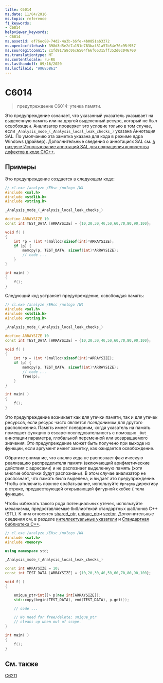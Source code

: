 ```yaml
---
title: C6014
ms.date: 11/04/2016
ms.topic: reference
f1_keywords:
- C6014
helpviewer_keywords:
- C6014
ms.assetid: ef76ec88-74d2-4a3b-b6fe-4b0851ab3372
ms.openlocfilehash: 398d3d5e2d7a151e783baf81a57b54e76c95f957
ms.sourcegitcommit: c1fd917a8c06c6504f66f66315ff352d0c046700
ms.translationtype: MT
ms.contentlocale: ru-RU
ms.lasthandoff: 09/16/2020
ms.locfileid: "90685861"
---
```

# <a name="c6014"></a>C6014

> предупреждение C6014: утечка памяти.

Это предупреждение означает, что указанный указатель указывает на выделенную память или на другой выделенный ресурс, который не был освобожден. Анализатор проверяет это условие только в том случае, если `_Analysis_mode_(_Analysis_local_leak_checks_)` указана Аннотация SAL. По умолчанию эта заметка указана для кода в режиме ядра Windows (драйвер). Дополнительные сведения о аннотациях SAL см. [в разделе Использование аннотаций SAL для сокращения количества дефектов в коде C/C++](../code-quality/using-sal-annotations-to-reduce-c-cpp-code-defects.md).

## <a name="examples"></a>Примеры

Это предупреждение создается в следующем коде:

```cpp
// cl.exe /analyze /EHsc /nologo /W4
#include <sal.h>
#include <stdlib.h>
#include <string.h>

_Analysis_mode_(_Analysis_local_leak_checks_)

#define ARRAYSIZE 10
const int TEST_DATA [ARRAYSIZE] = {10,20,30,40,50,60,70,80,90,100};

void f( )
{
    int *p = (int *)malloc(sizeof(int)*ARRAYSIZE);
    if (p) {
        memcpy(p, TEST_DATA, sizeof(int)*ARRAYSIZE);
        // code ...
    }
}

int main( )
{
    f();
}
```

Следующий код устраняет предупреждение, освобождая память:

```cpp
// cl.exe /analyze /EHsc /nologo /W4
#include <sal.h>
#include <stdlib.h>
#include <string.h>

_Analysis_mode_(_Analysis_local_leak_checks_)

#define ARRAYSIZE 10
const int TEST_DATA [ARRAYSIZE] = {10,20,30,40,50,60,70,80,90,100};

void f( )
{
    int *p = (int *)malloc(sizeof(int)*ARRAYSIZE);
    if (p) {
        memcpy(p, TEST_DATA, sizeof(int)*ARRAYSIZE);
        // code ...
        free(p);
    }
}

int main( )
{
    f();
}
```

Это предупреждение возникает как для утечки памяти, так и для утечек ресурсов, если ресурс часто является *псевдонимом* для другого расположения. Память имеет псевдоним, когда указатель на память помещает функцию в escape-последовательность с помощью `_Out_` аннотации параметра, глобальной переменной или возвращаемого значения. Это предупреждение может быть получено при выходе из функции, если аргумент имеет заметку, как ожидается освобождение.

Обратите внимание, что анализ кода не распознает фактическую реализацию распределителя памяти (включающий арифметические действия с адресами) и не распознает выделенную память (хотя многие оболочки будут распознаны). В этом случае анализатор не распознает, что память была выделена, и выдает это предупреждение. Чтобы отключить ложное срабатывание, используйте `#pragma` директиву в строке, предшествующей открывающей фигурной скобке `{` тела функции.

Чтобы избежать такого рода потенциальных утечек, используйте механизмы, предоставляемые библиотекой стандартных шаблонов C++ (STL). К ним относятся [shared_ptr](/cpp/standard-library/shared-ptr-class), [unique_ptr](/cpp/standard-library/unique-ptr-class)и [vector](/cpp/standard-library/vector). Дополнительные сведения см. в разделе [интеллектуальные указатели](/cpp/cpp/smart-pointers-modern-cpp) и [Стандартная библиотека C++](/cpp/standard-library/cpp-standard-library-reference).

```cpp
// cl.exe /analyze /EHsc /nologo /W4
#include <sal.h>
#include <memory>

using namespace std;

_Analysis_mode_(_Analysis_local_leak_checks_)

const int ARRAYSIZE = 10;
const int TEST_DATA [ARRAYSIZE] = {10,20,30,40,50,60,70,80,90,100};

void f( )
{

    unique_ptr<int[]> p(new int[ARRAYSIZE]);
    std::copy(begin(TEST_DATA), end(TEST_DATA), p.get());

    // code ...

    // No need for free/delete; unique_ptr
    // cleans up when out of scope.
}

int main( )
{
    f();
}
```

## <a name="see-also"></a>См. также

[C6211](../code-quality/c6211.md)
